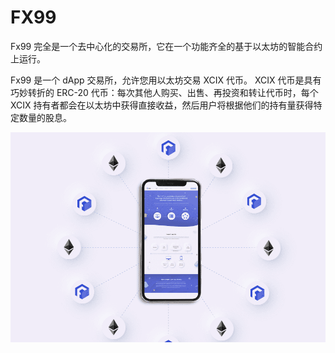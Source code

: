 # FX99

Fx99 完全是一个去中心化的交易所，它在一个功能齐全的基于以太坊的智能合约上运行。

Fx99 是一个 dApp 交易所，允许您用以太坊交易 XCIX 代币。 XCIX 代币是具有巧妙转折的 ERC-20 代币：每次其他人购买、出售、再投资和转让代币时，每个 XCIX 持有者都会在以太坊中获得直接收益，然后用户将根据他们的持有量获得特定数量的股息。

![fx99-dapp-exchanges-ethereum-image2_713581cbf3ae7e6af524ef715d9c3fec](fx99-dapp-exchanges-ethereum-image2_713581cbf3ae7e6af524ef715d9c3fec.png)

